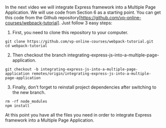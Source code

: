 In the next video we will integrate Express framework into a Multiple Page Application. We will use code from Section 6 as a starting point.
You can get this code from the Github repository[https://github.com/vp-online-courses/webpack-tutorial]. Just follow 3 easy steps:

1. First, you need to clone this repository to your computer.

```
git clone https://github.com/vp-online-courses/webpack-tutorial.git
cd webpack-tutorial
```
2. Then checkout the branch integrating-express-js-into-a-multiple-page-application.

```
git checkout -b integrating-express-js-into-a-multiple-page-application remotes/origin/integrating-express-js-into-a-multiple-page-application
```

3. Finally, don't forget to reinstall project dependencies after switching to the new branch.

```
rm -rf node_modules
npm install
```

At this point you have all the files you need in order to integrate Express framework into a Multiple Page Application.
